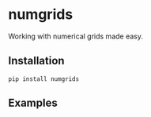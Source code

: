 # numgrids

Working with numerical grids made easy.

## Installation

```shell
pip install numgrids
```

## Examples

